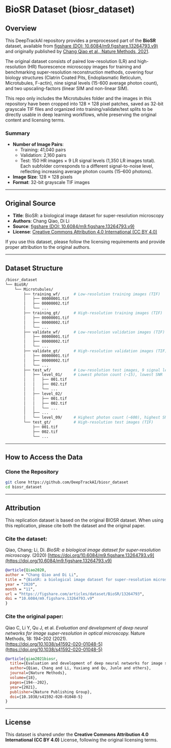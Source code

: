 # BioSR Dataset (biosr_dataset)

## Overview

This DeepTrackAI repository provides a preprocessed part of the **BioSR** dataset, available from [figshare (DOI: 10.6084/m9.figshare.13264793.v9)](https://doi.org/10.6084/m9.figshare.13264793.v9) and originally published by [Chang Qiao et al.,  Nature Methods, 2021](https://doi.org/10.1038/s41592-020-01048-5). 

The original dataset consists of paired low-resolution (LR) and high-resolution (HR) fluorescence microscopy images for training and benchmarking super-resolution reconstruction methods, covering four biology structures (Clatrin Coated Pits, Endoplasmatic Reticulum, Microtubules, F-actin), nine signal levels (15-600 average photon count), and two upscaling-factors (linear SIM and non-linear SIM).

This repo only includes the Microtubules folder and the images in this repository have been cropped into 128 × 128 pixel patches, saved as 32-bit grayscale TIF files and organized into training/validate/test splits to be directly usable in deep learning workflows, while preserving the original content and licensing terms.

### Summary
- **Number of Image Pairs**:  
  - Training: 41,040 pairs
  - Validation: 2,160 pairs  
  - Test: 150 HR images × 9 LR signal levels (1,350 LR images total). Each subfolder corresponds to a different signal-to-noise level, reflecting increasing average photon counts (15–600 photons).
- **Image Size**: 128 × 128 pixels  
- **Format**: 32-bit grayscale TIF images  

---

## Original Source

- **Title**: BioSR: a biological image dataset for super-resolution microscopy  
- **Authors**: Chang Qiao, Di Li  
- **Source**: [figshare (DOI: 10.6084/m9.figshare.13264793.v9)](https://doi.org/10.6084/m9.figshare.13264793.v9)   
- **License**: [Creative Commons Attribution 4.0 International (CC BY 4.0)](https://creativecommons.org/licenses/by/4.0/)

If you use this dataset, please follow the licensing requirements and provide proper attribution to the original authors.

---

## Dataset Structure

```bash
/biosr_dataset
└── BioSR/
    └── Microtubules/
        ├── training_wf/      # Low-resolution training images (TIF)
        │   ├── 00000001.tif
        │   ├── 00000002.tif
        │   └── ...
        ├── training_gt/      # High-resolution training images (TIF)
        │   ├── 00000001.tif
        │   ├── 00000002.tif
        │   └── ...
        ├── validate_wf/      # Low-resolution validation images (TIF)
        │   ├── 00000001.tif
        │   ├── 00000002.tif
        │   └── ...
        ├── validate_gt/      # High-resolution validation images (TIF)
        │   ├── 00000001.tif
        │   ├── 00000002.tif
        │   └── ...
        ├── test_wf/          # Low-resolution test images, 9 signal levels
        │   ├── level_01/     # Lowest photon count (~15), lowest SNR
        │   │   ├── 001.tif
        │   │   ├── 002.tif
        │   │   └── ...
        │   ├── level_02/
        │   │   ├── 001.tif
        │   │   ├── 002.tif
        │   │   └── ...
        │   ├── ...
        │   └── level_09/     # Highest photon count (~600), highest SNR
        └── test_gt/          # High-resolution test images (TIF)
            ├── 001.tif
            ├── 002.tif
            └── ...
```

---

## How to Access the Data

### Clone the Repository
```bash
git clone https://github.com/DeepTrackAI/biosr_dataset
cd biosr_dataset
```

---

## Attribution

This replication dataset is based on the original BIOSR dataset. When using this replication, please cite both the dataset and the original paper.

### Cite the dataset:

Qiao, Chang; Li, Di. *BioSR: a biological image dataset for super-resolution microscopy.* (2020)
[https://doi.org/10.6084/m9.figshare.13264793.v9](https://doi.org/10.6084/m9.figshare.13264793.v9)

```bibtex
@article{Qiao2020,
author = "Chang Qiao and Di Li",
title = "{BioSR: a biological image dataset for super-resolution microscopy}",
year = "2020",
month = "11",
url = "https://figshare.com/articles/dataset/BioSR/13264793",
doi = "10.6084/m9.figshare.13264793.v9"
}
```

### Cite the original paper:
Qiao C, Li Y, Qu J, et al. *Evaluation and development of deep neural networks for image super-resolution in optical microscopy.* Nature Methods, 18: 194–202 (2021).  
[https://doi.org/10.1038/s41592-020-01048-5](https://doi.org/10.1038/s41592-020-01048-5)

```bibtex
@article{qiao2021biosr,
  title={Evaluation and development of deep neural networks for image super-resolution in optical microscopy},
  author={Qiao, Chang and Li, Yuxiang and Qu, Junle and others},
  journal={Nature Methods},
  volume={18},
  pages={194--202},
  year={2021},
  publisher={Nature Publishing Group},
  doi={10.1038/s41592-020-01048-5}
}
```

---

## License

This dataset is shared under the **Creative Commons Attribution 4.0 International (CC BY 4.0)** License, following the original licensing terms.

